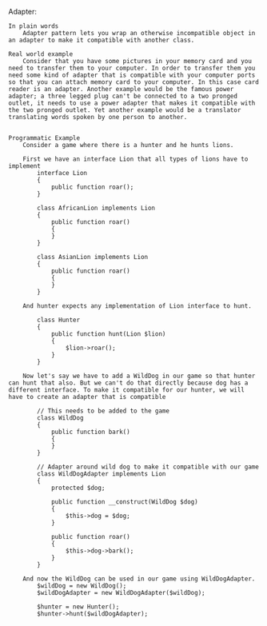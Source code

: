 Adapter:

    In plain words
        Adapter pattern lets you wrap an otherwise incompatible object in an adapter to make it compatible with another class.

    Real world example
        Consider that you have some pictures in your memory card and you need to transfer them to your computer. In order to transfer them you need some kind of adapter that is compatible with your computer ports so that you can attach memory card to your computer. In this case card reader is an adapter. Another example would be the famous power adapter; a three legged plug can't be connected to a two pronged outlet, it needs to use a power adapter that makes it compatible with the two pronged outlet. Yet another example would be a translator translating words spoken by one person to another.


    Programmatic Example
        Consider a game where there is a hunter and he hunts lions.

        First we have an interface Lion that all types of lions have to implement
            interface Lion
            {
                public function roar();
            }

            class AfricanLion implements Lion
            {
                public function roar()
                {
                }
            }

            class AsianLion implements Lion
            {
                public function roar()
                {
                }
            }

        And hunter expects any implementation of Lion interface to hunt.

            class Hunter
            {
                public function hunt(Lion $lion)
                {
                    $lion->roar();
                }
            }

        Now let's say we have to add a WildDog in our game so that hunter can hunt that also. But we can't do that directly because dog has a different interface. To make it compatible for our hunter, we will have to create an adapter that is compatible

            // This needs to be added to the game
            class WildDog
            {
                public function bark()
                {
                }
            }

            // Adapter around wild dog to make it compatible with our game
            class WildDogAdapter implements Lion
            {
                protected $dog;

                public function __construct(WildDog $dog)
                {
                    $this->dog = $dog;
                }

                public function roar()
                {
                    $this->dog->bark();
                }
            }

        And now the WildDog can be used in our game using WildDogAdapter.
            $wildDog = new WildDog();
            $wildDogAdapter = new WildDogAdapter($wildDog);

            $hunter = new Hunter();
            $hunter->hunt($wildDogAdapter);









